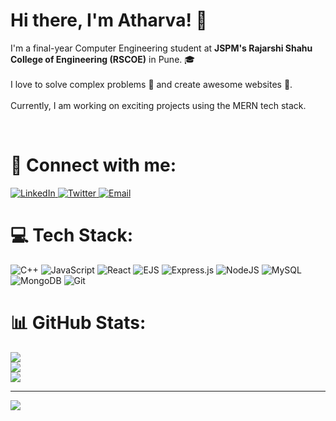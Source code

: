# Hi there, I'm Atharva! 👋

<p align="left">
  I'm a final-year Computer Engineering student at <strong>JSPM's Rajarshi Shahu College of Engineering (RSCOE)</strong> in Pune. 🎓 <br/><br/>
  I love to solve complex problems 🧠 and create awesome websites 🚀. <br/><br/>
  Currently, I am working on exciting projects using the MERN tech stack.
</p>

&nbsp;
# 🤝 Connect with me:
<p align="left">
  <a href="https://www.linkedin.com/in/atharvapadyal/" target="_blank">
    <img src="https://img.shields.io/badge/LinkedIn-0A66C2.svg?style=for-the-badge&logo=linkedin&logoColor=white" alt="LinkedIn">
  </a>
  <a href="https://x.com/AtharvaPadyal34?t=CsHWpmq_-D2SJYZZJU5hJA&s=09" target="_blank">
    <img src="https://img.shields.io/badge/Twitter-1DA1F2.svg?style=for-the-badge&logo=twitter&logoColor=white" alt="Twitter">
  </a>
  <a href="mailto:atharvapadyal05@gmail.com" target="_blank">
    <img src="https://img.shields.io/badge/Email-EA4335.svg?style=for-the-badge&logo=gmail&logoColor=white" alt="Email">
  </a>
</p>

# 💻 Tech Stack:
![C++](https://img.shields.io/badge/c++-%2300599C.svg?style=for-the-badge&logo=c%2B%2B&logoColor=white) ![JavaScript](https://img.shields.io/badge/javascript-%23323330.svg?style=for-the-badge&logo=javascript&logoColor=%23F7DF1E) ![React](https://img.shields.io/badge/react-%2320232a.svg?style=for-the-badge&logo=react&logoColor=%2361DAFB) ![EJS](https://img.shields.io/badge/ejs-%23B4CA65.svg?style=for-the-badge&logo=ejs&logoColor=black) ![Express.js](https://img.shields.io/badge/express.js-%23404d59.svg?style=for-the-badge&logo=express&logoColor=%2361DAFB) ![NodeJS](https://img.shields.io/badge/node.js-6DA55F?style=for-the-badge&logo=node.js&logoColor=white) ![MySQL](https://img.shields.io/badge/mysql-4479A1.svg?style=for-the-badge&logo=mysql&logoColor=white) ![MongoDB](https://img.shields.io/badge/MongoDB-%234ea94b.svg?style=for-the-badge&logo=mongodb&logoColor=white) ![Git](https://img.shields.io/badge/git-%23F05033.svg?style=for-the-badge&logo=git&logoColor=white)
# 📊 GitHub Stats:
![](https://github-readme-stats.vercel.app/api?username=AtharvaPadyal03&theme=dark&hide_border=false&include_all_commits=false&count_private=false)<br/>
![](https://nirzak-streak-stats.vercel.app/?user=AtharvaPadyal03&theme=dark&hide_border=false)<br/>
![](https://github-readme-stats.vercel.app/api/top-langs/?username=AtharvaPadyal03&theme=dark&hide_border=false&include_all_commits=false&count_private=false&layout=compact)

---
[![](https://visitcount.itsvg.in/api?id=AtharvaPadyal03&icon=0&color=0)](https://visitcount.itsvg.in)

<!-- Proudly created with GPRM ( https://gprm.itsvg.in ) -->
